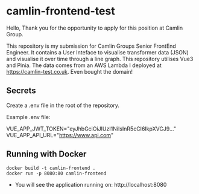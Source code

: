 # camlin-frontend-test

Hello, Thank you for the opportunity to apply for this position at Camlin Group.



This repository is my submission for Camlin Groups Senior FrontEnd Engineer. It contains a User Inteface to visualise transformer data (JSON) and visualise it over time through a line graph. This repository utilises Vue3 and Pinia. The data comes from an AWS Lambda I deployed at https://camlin-test.co.uk. Even bought the domain! 




## Secrets
Create a .env file in the root of the repository.

Example .env file:

VUE_APP_JWT_TOKEN="eyJhbGciOiJIUzI1NiIsInR5cCI6IkpXVCJ9..."
VUE_APP_API_URL="https://www.api.com"


## Running with Docker

```
docker build -t camlin-frontend .
docker run -p 8080:80 camlin-frontend
```

- You will see the application running on: http://localhost:8080
